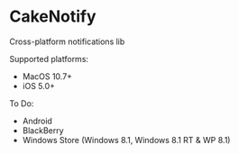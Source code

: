 CakeNotify
=====================

Cross-platform notifications lib

Supported platforms:
 - MacOS 10.7+
 - iOS 5.0+
 
To Do:
 - Android
 - BlackBerry
 - Windows Store (Windows 8.1, Windows 8.1 RT & WP 8.1)
